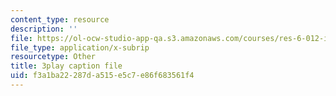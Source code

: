 ```yaml
---
content_type: resource
description: ''
file: https://ol-ocw-studio-app-qa.s3.amazonaws.com/courses/res-6-012-introduction-to-probability-spring-2018/f3a1ba22287da515e5c7e86f683561f4_cCmWW7Hu43A.srt
file_type: application/x-subrip
resourcetype: Other
title: 3play caption file
uid: f3a1ba22-287d-a515-e5c7-e86f683561f4
---
```

